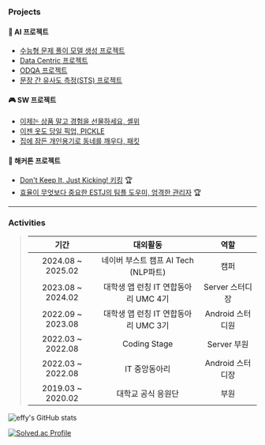 

### Projects
#### 🤖 AI 프로젝트
- [수능형 문제 풀이 모델 생성 프로젝트](https://github.com/boostcampaitech7/level2-nlp-generationfornlp-nlp-02-lv3)
- [Data Centric 프로젝트](https://github.com/boostcampaitech7/level2-nlp-datacentric-nlp-04)
- [ODQA 프로젝트](https://github.com/boostcampaitech7/level2-mrc-nlp-04)
- [문장 간 유사도 측정(STS) 프로젝트](https://github.com/boostcampaitech7/level1-semantictextsimilarity-nlp-04)  

#### 🎮 SW 프로젝트
- [이제는 상품 말고 경험을 선물하세요, 셸위](https://github.com/ShallWeProject)  
- [이젠 옷도 당일 픽업, PICKLE](https://github.com/pick-PICKLE)  
- [집에 잠든 개인용기로 동네를 깨우다, 패킷](https://github.com/gayeon7877/Pack_it)


#### 🏃 해커톤 프로젝트
- [Don't Keep It, Just Kicking! 키킹](https://github.com/UMC-4th-Hackerthon-U) 🏆  
- [효율이 무엇보다 중요한 ESTJ의 팀플 도우미, 엄격한 관리자](https://github.com/umc-hackathon-Y/Y-android) 🏆  
---

### Activities
> | 기간               | 대외활동                                   | 역할               |
> |:-------------------:|:------------------------------------------:|:-------------------:|
> | 2024.08 ~ 2025.02   | 네이버 부스트 캠프 AI Tech (NLP파트)        | 캠퍼               |
> | 2023.08 ~ 2024.02   | 대학생 앱 런칭 IT 연합동아리 UMC 4기         | Server 스터디장    |
> | 2022.09 ~ 2023.08   | 대학생 앱 런칭 IT 연합동아리 UMC 3기         | Android 스터디원   |
> | 2022.03 ~ 2022.08   | Coding Stage                               | Server 부원        |
> | 2022.03 ~ 2022.08   | IT 중앙동아리                               | Android 스터디장   |
> | 2019.03 ~ 2020.02   | 대학교 공식 응원단                           | 부원               |

![effy's GitHub stats](https://github-readme-stats.vercel.app/api?username=effyee&show_icons=true&theme=aura_dark)  


[![Solved.ac Profile](http://mazassumnida.wtf/api/v2/generate_badge?boj=gayean01)](https://solved.ac/gayean01/)


